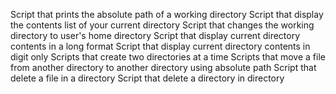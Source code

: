 Script that prints the absolute path of a working directory
Script that display the contents list of your current directory
Script that changes the working directory to user's home directory
Script that display current directory contents in a long format
Script that display current directory contents in digit only
Scripts that create two directories at a time
Scripts that move a file from another directory to another directory using absolute path
Script that delete a file in a directory
Script that delete a directory in directory 
